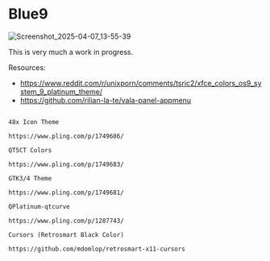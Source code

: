 # Blue9

![Screenshot_2025-04-07_13-55-39](https://github.com/user-attachments/assets/1f2fc4ed-aabe-45a2-9107-0566f1afb72c)

This is very much a work in progress.

Resources:
- https://www.reddit.com/r/unixporn/comments/tsric2/xfce_colors_os9_system_9_platinum_theme/
- https://github.com/rilian-la-te/vala-panel-appmenu

```

48x Icon Theme

https://www.pling.com/p/1749686/

QT5CT Colors

https://www.pling.com/p/1749683/

GTK3/4 Theme

https://www.pling.com/p/1749681/

QPlatinum-qtcurve

https://www.pling.com/p/1287743/

Cursors (Retrosmart Black Color)

https://github.com/mdomlop/retrosmart-x11-cursors
```
